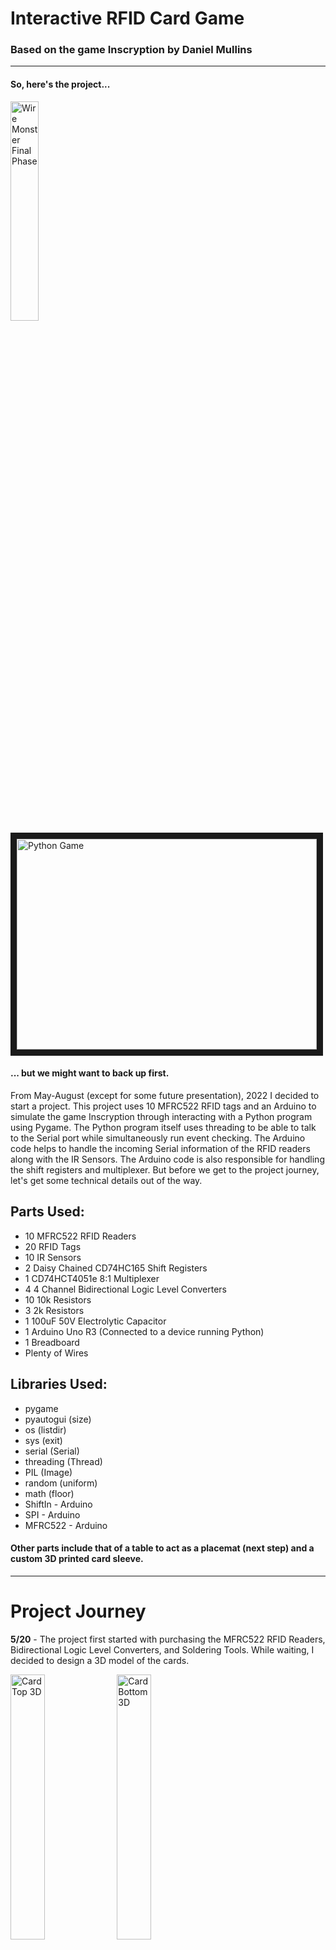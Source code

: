 # Interactive RFID Card Game
### Based on the game Inscryption by Daniel Mullins
---
#### So, here's the project...

<img src="https://github.com/C-Falconer/Inscryption/blob/main/Project_Journey_Files/20220924_013645.jpg" alt = "Wire Monster Final Phase" title = "Wire Monster Final Phase" width = "30%"> <a href="http://www.youtube.com/watch?feature=player_embedded&v=RWWOy5Cf8dE
" target="_blank"><img src="http://img.youtube.com/vi/RWWOy5Cf8dE/0.jpg" 
alt="Python Game" width="480" height="337" border="10" /></a>

#### ... but we might want to back up first.

From May-August (except for some future presentation), 2022 I decided to start a project. This project uses 10 MFRC522 RFID tags and an Arduino to simulate the game Inscryption through interacting with a Python program using Pygame. 
The Python program itself uses threading to be able to talk to the Serial port while simultaneously run event checking. The Arduino code helps to handle the incoming Serial information of the RFID readers along with the IR Sensors. The Arduino code is also responsible for handling the shift registers and multiplexer. But before we get to the project journey, let's get some technical details out of the way.

## Parts Used:
* 10  MFRC522 RFID Readers
* 20  RFID Tags
* 10  IR Sensors
* 2   Daisy Chained CD74HC165 Shift Registers
* 1   CD74HCT4051e 8:1 Multiplexer
* 4   4 Channel Bidirectional Logic Level Converters
* 10  10k Resistors
* 3   2k Resistors
* 1   100uF 50V Electrolytic Capacitor
* 1   Arduino Uno R3 (Connected to a device running Python)
* 1   Breadboard
* Plenty of Wires

## Libraries Used:
* pygame
* pyautogui (size)
* os (listdir)
* sys (exit)
* serial (Serial)
* threading (Thread)
* PIL (Image)
* random (uniform)
* math (floor)
* ShiftIn - Arduino
* SPI - Arduino
* MFRC522 - Arduino

#### Other parts include that of a table to act as a placemat (next step) and a custom 3D printed card sleeve. 
---
# Project Journey
**5/20** - The project first started with purchasing the MFRC522 RFID Readers, Bidirectional Logic Level Converters, and Soldering Tools. While waiting, I decided to design a 3D model of the cards. 

<img src="https://github.com/C-Falconer/Inscryption/blob/main/Project_Journey_Files/20220520_161408.jpg" alt = "Card Top 3D" title = "Card Top 3D" width = "33%"> <img src="https://github.com/C-Falconer/Inscryption/blob/main/Project_Journey_Files/20220520_201146.jpg" alt = "Card Bottom 3D" title = "Card Bottom 3D" width = "33%">

**5/21** - With the items arriving (Logic Level Converters shown later), I needed to decide what to do next. 

<img src="https://github.com/C-Falconer/Inscryption/blob/main/Project_Journey_Files/20220521_221237.jpg" alt = "RFID Reader" title = "RFID Reader" width = "33%"> <img src="https://github.com/C-Falconer/Inscryption/blob/main/Project_Journey_Files/20220521_221244.jpg" alt = "Soldering Tools" title = "Soldering Tools" width = "33%">

**5/26** - I decided to still focus a little more on the 3D model and make an assembly.

<img src="https://github.com/C-Falconer/Inscryption/blob/main/Project_Journey_Files/20220526_223827(2).jpg" alt = "Card Extended Assembly" title = "Card Extended Assembly" width = "33%"> <img src="https://github.com/C-Falconer/Inscryption/blob/main/Project_Journey_Files/20220526_224056(2).jpg" alt = "Card Compressed Assembly" title = "Card Compressed Assembly" width = "22.73%">

**5/28** - Next up was to print out my first prototype. Sadly though, my floor wasn't level so it wasn't able to print on my 3D printer.

<img src="https://github.com/C-Falconer/Inscryption/blob/main/Project_Journey_Files/20220528_010427.jpg" alt = "3D Print" title = "3D Print" width = "33%"> <img src="https://github.com/C-Falconer/Inscryption/blob/main/Project_Journey_Files/20220528_012137.jpg" alt = "3D Print Fail" title = "3D Print Fail" width = "33%">

**6/2** - Deciding to move on for the time being, I decided to move to the soldering. I had never soldered before, so I set up a station in my backyard, and with plenty of video tutorials watched, went ahead and soldered one of the Bidirectional Logic Level Converters. I decided to solder these before the RFID Readers in order not to mess up the more expensive Readers.

<img src="https://github.com/C-Falconer/Inscryption/blob/main/Project_Journey_Files/20220602_181527.jpg" alt = "First Solder" title = "First Solder" width = "33%">

...Soon after I went to testing the connections I had just soldered. It was a bit difficult at first to figure out how to work the Level Converter, but it would take a bit more time before I became knowledgeable enough to properly use them.

<img src="https://github.com/C-Falconer/Inscryption/blob/main/Project_Journey_Files/20220602_190946.jpg" alt = "LLC Test" title = "LLC Test" width = "33%">

**6/4** - With my first round of equipment arriving, my full set up was looking more and more chaotic by the second (the Lead solder at the top right was handled with considerably more care in the future). 

<img src="https://github.com/C-Falconer/Inscryption/blob/main/Project_Journey_Files/20220604_230249.jpg" alt = "Equipment Round 1" title = "Equipment Round 1" width = "33%">

**6/8** - I eventually decided to redo the 3D printing on the cards, as I had found better resources for reference online. I had also developed better techniques for modeling accurately.

<img src="https://github.com/C-Falconer/Inscryption/blob/main/Project_Journey_Files/20220608_203107.jpg" alt = "New Card Bottom 3D" title = "New Card Bottom 3D" width = "33%">

**6/16** - Around this time I got a full time job unrelated to the project, so the consistency of work intervals was low. However, it became a mental escape for me as I enjoyed the problem solving and multistep processes. I went and modeled more of the card and went to print it at my University, where I had access to better printers.

<img src="https://github.com/C-Falconer/Inscryption/blob/main/Project_Journey_Files/20220616_181405.jpg" alt = "Card Bottom Back" title = "Card Bottom Back" width = "33%"> <img src="https://github.com/C-Falconer/Inscryption/blob/main/Project_Journey_Files/20220616_230227.jpg" alt = "Better 3D Print" title = "Better 3D Print" width = "33%">

...Sadly during the process, I bent the smaller from plate while removing it from supports. I was significantly more careful in the future with this, however the low thickness caused them to often bend.

<img src="https://github.com/C-Falconer/Inscryption/blob/main/Project_Journey_Files/20220616_225925.jpg" alt = "Bent 3D Piece" title = "Bent 3D Piece" width = "33%">

**6/22** - Soon enough I tried connecting the RFID Reader to my Arduino through 2 Logic Level Converters. There was a lot of difficulty getting the specifics to work, but getting it to work with the Logic Level Converters helped the integrity of the RFID Readers stay quality.

<img src="https://github.com/C-Falconer/Inscryption/blob/main/Project_Journey_Files/20220622_171150.jpg" alt = "LLC with RFID" title = "LLC with RFID" width = "33%">

...My soldering station had also had improvements from me wanting to stay as safe as I could while working with it. In the future, I will probably avoid LED solder all together, as the potential of micro accumulations are worrying.

<img src="https://github.com/C-Falconer/Inscryption/blob/main/Project_Journey_Files/20220622_171303.jpg" alt = "Soldering Setup" title = "Soldering Setup" width = "33%">

**6/23** - Using the setup from before, I was able to connect Python, through the serial port, to the Arduino and respond to the cards read.

<img src="https://github.com/C-Falconer/Inscryption/blob/main/Project_Journey_Files/20220623_171956.jpg" alt = "Python Read" title = "Python Read" width = "33%">

**6/25** - One of the biggest issues for me, throughout the beginning of the project, was figuring out how to make multiple RFID Readers activate how I wanted to. One way I attempted to do this was by pouring through the functions of the MFRC522 Arduino library. While unsuccessful, it was helpful to have to learn how the inner parts were working. 

<img src="https://github.com/C-Falconer/Inscryption/blob/main/Project_Journey_Files/20220625_231957.jpg" alt = "MFRC522 Library Functions" title = "MFRC522 Library Functions" width = "33%">

...
